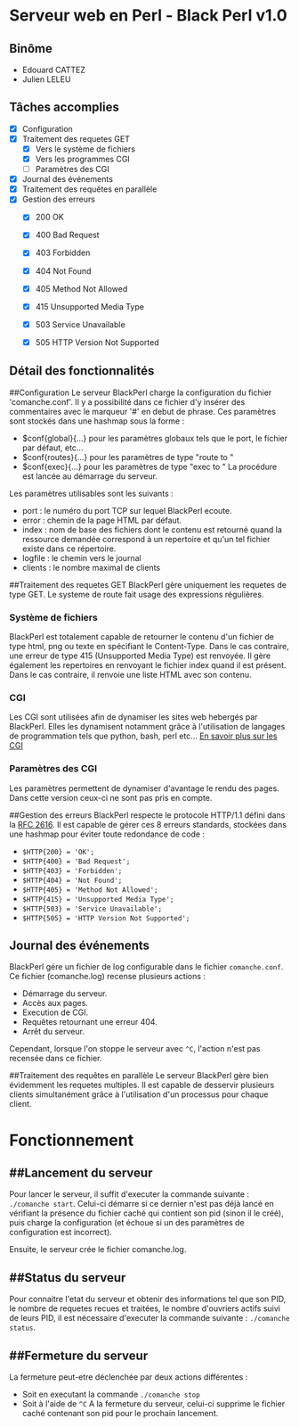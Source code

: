 Serveur web en Perl - Black Perl v1.0
======

Binôme
------

- Edouard CATTEZ
- Julien LELEU

Tâches accomplies
------
  - [X] Configuration
  - [X] Traitement des requetes GET
    - [X] Vers le système de fichiers
    - [X] Vers les programmes CGI
    - [ ] Paramètres des CGI
  - [X] Journal des événements
  - [X] Traitement des requêtes en parallèle
  - [X] Gestion des erreurs
    - [X] 200 OK
    - [X] 400 Bad Request
    - [X] 403 Forbidden
    - [X] 404 Not Found
    - [X] 405 Method Not Allowed
    - [X] 415 Unsupported Media Type
    - [X] 503 Service Unavailable
    - [X] 505 HTTP Version Not Supported


Détail des fonctionnalités
------
##Configuration
Le serveur BlackPerl charge la configuration du fichier 'comanche.conf'. Il y a possibilité dans ce fichier d'y insérer des commentaires avec le marqueur '#' en debut de phrase. Ces paramètres sont stockés dans une hashmap sous la forme : 
  - $conf{global}{...} pour les paramètres globaux tels que le port, le fichier par défaut, etc...
  - $conf{routes}{...} pour les paramètres de type "route <regex> to <regex>"
  - $conf{exec}{...} pour les paramètres de type "exec <regex> to <regex>"
La procédure est lancée au démarrage du serveur.

Les paramètres utilisables sont les suivants :
  - port : le numéro du port TCP sur lequel BlackPerl ecoute.
  - error : chemin de la page HTML par défaut.
  - index : nom de base des fichiers dont le contenu est retourné quand la ressource demandée correspond à un repertoire et qu'un tel fichier existe dans ce répertoire.
  - logfile : le chemin vers le journal
  - clients : le nombre maximal de clients

##Traitement des requetes GET
BlackPerl gère uniquement les requetes de type GET. Le systeme de route fait usage des expressions régulières.

### Système de fichiers
BlackPerl est totalement capable de retourner le contenu d'un fichier de type html, png ou texte en spécifiant le Content-Type. Dans le cas contraire, une erreur de type 415 (Unsupported Media Type) est renvoyée. Il gère également les repertoires en renvoyant le fichier index quand il est présent. Dans le cas contraire, il renvoie une liste HTML avec son contenu.

### CGI
Les CGI sont utilisées afin de dynamiser les sites web hebergés par BlackPerl. Elles les dynamisent notamment grâce à l'utilisation de langages de programmation tels que python, bash, perl etc...
[En savoir plus sur les CGI](http://www.ietf.org/rfc/rfc3875)

### Paramètres des CGI
Les paramètres permettent de dynamiser d'avantage le rendu des pages. Dans cette version ceux-ci ne sont pas pris en compte.

##Gestion des erreurs
BlackPerl respecte le protocole HTTP/1.1 défini dans la [RFC 2616](www.ietf.org/rfc/rfc2616.txt).
Il est capable de gérer ces 8 erreurs standards, stockées dans une hashmap pour éviter toute redondance de code :
 - `$HTTP{200} = 'OK';`
 - `$HTTP{400} = 'Bad Request';`
 - `$HTTP{403} = 'Forbidden';`
 - `$HTTP{404} = 'Not Found';`
 - `$HTTP{405} = 'Method Not Allowed';`
 - `$HTTP{415} = 'Unsupported Media Type';`
 - `$HTTP{503} = 'Service Unavailable';`
 - `$HTTP{505} = 'HTTP Version Not Supported';`

## Journal des événements
BlackPerl gére un fichier de log configurable dans le fichier `comanche.conf`.
Ce fichier (comanche.log) recense plusieurs actions : 
- Démarrage du serveur.
- Accès aux pages.
- Execution de CGI.
- Requêtes retournant une erreur 404.
- Arrêt du serveur.

Cependant, lorsque l'on stoppe le serveur avec `^C`, l'action n'est pas recensée dans ce fichier.

##Traitement des requêtes en parallèle
Le serveur BlackPerl gère bien évidemment les requetes multiples. Il est capable de desservir plusieurs clients simultanément grâce à l'utilisation d'un processus pour chaque client.


Fonctionnement
=============

##Lancement du serveur
--------------

Pour lancer le serveur, il suffit d'executer la commande suivante : `./comanche start`.
Celui-ci démarre si ce dernier n'est pas déjà lancé en vérifiant la présence du fichier caché qui contient son pid (sinon il le créé), puis charge la configuration (et échoue si un des paramètres de configuration est incorrect).

Ensuite, le serveur crée le fichier comanche.log.

##Status du serveur
--------------
Pour connaitre l'etat du serveur et obtenir des informations tel que son PID, le nombre de requetes recues et traitées, le nombre d'ouvriers actifs suivi de leurs PID, il est nécessaire d'executer la commande suivante : `./comanche status`.

##Fermeture du serveur
--------------

La fermeture peut-etre déclenchée par deux actions différentes : 
  - Soit en executant la commande `./comanche stop`
  - Soit à l'aide de `^C`
A la fermeture du serveur, celui-ci supprime le fichier caché contenant son pid pour le prochain lancement.